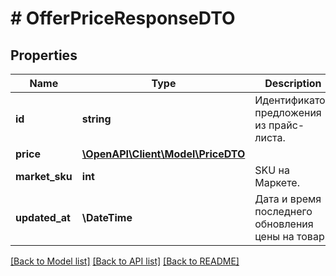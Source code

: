 # # OfferPriceResponseDTO

## Properties

Name | Type | Description | Notes
------------ | ------------- | ------------- | -------------
**id** | **string** | Идентификатор предложения из прайс-листа. | [optional]
**price** | [**\OpenAPI\Client\Model\PriceDTO**](PriceDTO.md) |  | [optional]
**market_sku** | **int** | SKU на Маркете. | [optional]
**updated_at** | **\DateTime** | Дата и время последнего обновления цены на товар. | [optional]

[[Back to Model list]](../../README.md#models) [[Back to API list]](../../README.md#endpoints) [[Back to README]](../../README.md)
